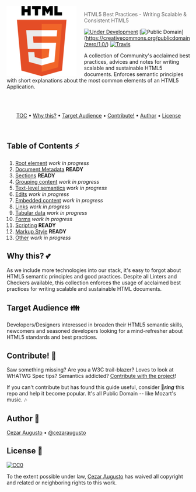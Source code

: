 <img src="HTML5.png" align="left" width="192px" height="192px"/>
<img align="left" width="0" height="192px" hspace="10"/>

> HTML5 Best Practices - Writing Scalable & Consistent HTML5

[![Under Development](https://img.shields.io/badge/under-development-orange.svg)](https://github.com/cezaraugusto/html5-best-practices) [![Public Domain](https://img.shields.io/badge/public-domain-blue.svg)] (https://creativecommons.org/publicdomain/zero/1.0/) [![Travis](https://img.shields.io/travis/cezaraugusto/html5-best-practices.svg)](http://github.com/cezaraugusto/html5-best-practices)

A collection of Community's acclaimed best practices, advices and notes for writing scalable and sustainable HTML5 documents. Enforces semantic principles with short explanations about the most common elements of an HTML5 Application.

<br>
<br>
<p align="center">
<a href="#table-of-contents-zap">TOC</a> • <a href="#why-this-two_hearts">Why this?</a> • <a href="#target-audience-family">Target Audience</a> • <a href="#contribute-dancers">Contribute!</a> • <a href="#author-musical_keyboard">Author</a> • <a href="#license-memo">License</a>
</p>
<br>

## Table of Contents :zap:

1. [Root element](#) *work in progress*
2. [Document Metadata](content/document-metadata.md) **READY**
3. [Sections](content/sections.md) **READY**
4. [Grouping content](#) *work in progress*
5. [Text-level semantics](#) *work in progress*
6. [Edits](#) *work in progress*
7. [Embedded content](#) *work in progress*
8. [Links](#) *work in progress*
9. [Tabular data](#) *work in progress*
10. [Forms](#) *work in progress*
11. [Scripting](content/scripting.md) **READY**
12. [Markup Style](content/markup-style.md) **READY**
13. [Other](#) *work in progress*

## Why this? :two_hearts:

As we include more technologies into our stack, it's easy to forgot about HTML5 semantic principles and good practices. Despite all Linters and Checkers available, this collection enforces the usage of acclaimed best practices for writing scalable and sustainable HTML documents.

## Target Audience :family:

Developers/Designers interessed in broaden their HTML5 semantic skills, newcomers and seasoned developers looking for a mind-refresher about HTML5 standards and best practices.

## Contribute! :dancers:

Saw something missing? Are you a W3C trail-blazer? Loves to look at WHATWG Spec tips? Semantics addicted? [Contribute with the project](.github/CONTRIBUTING.md)!

If you can't contribute but has found this guide useful, consider :star2:_**ring**_ this repo and help it become popular. It's all Public Domain -- like Mozart's music. :notes:

## Author :musical_keyboard:

[Cezar Augusto](http://cezaraugusto.net) • [@cezaraugusto](http://twitter.com/cezar_augusto)

## License :memo:

[![CC0](https://i.creativecommons.org/p/zero/1.0/88x31.png)](https://creativecommons.org/publicdomain/zero/1.0/)

To the extent possible under law, [Cezar Augusto](mailto:cezaraugusto@outlook.it) has waived all copyright and related or neighboring rights to this work.
